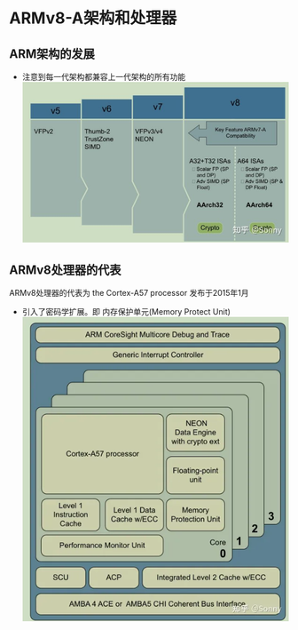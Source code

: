 # ARMv8-A架构和处理器
## ARM架构的发展
+ 注意到每一代架构都兼容上一代架构的所有功能
![2-1 ARM架构变化](vx_images/85123825941644.jpg)
## ARMv8处理器的代表
ARMv8处理器的代表为 the Cortex-A57 processor 发布于2015年1月
+ 引入了密码学扩展。即 内存保护单元(Memory Protect Unit)
![2-2 Cortex-A57处理器内核](vx_images/34584689890048.webp)